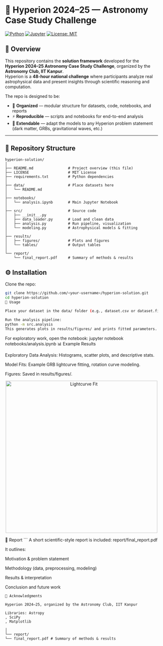 # 🌌 Hyperion 2024–25 — Astronomy Case Study Challenge

[![Python](https://img.shields.io/badge/python-3.9+-blue.svg)](https://www.python.org/) 
[![Jupyter](https://img.shields.io/badge/Jupyter-Notebook-orange.svg)](https://jupyter.org/) 
[![License: MIT](https://img.shields.io/badge/License-MIT-green.svg)](./LICENSE)

## 📖 Overview
This repository contains the **solution framework** developed for the **Hyperion 2024–25 Astronomy Case Study Challenge**, organized by the **Astronomy Club, IIT Kanpur**.  
Hyperion is a **48-hour national challenge** where participants analyze real astrophysical data and present insights through scientific reasoning and computation.

The repo is designed to be:
- 📂 **Organized** — modular structure for datasets, code, notebooks, and reports  
- ⚡ **Reproducible** — scripts and notebooks for end-to-end analysis  
- 🔭 **Extendable** — adapt the models to any Hyperion problem statement (dark matter, GRBs, gravitational waves, etc.)

---


## 📂 Repository Structure
```text
hyperion-solution/
│
├── README.md                # Project overview (this file)
├── LICENSE                  # MIT License
├── requirements.txt         # Python dependencies
│
├── data/                    # Place datasets here
│   └── README.md
│
├── notebooks/
│   └── analysis.ipynb       # Main Jupyter Notebook
│
├── src/                     # Source code
│   ├── __init__.py
│   ├── data_loader.py       # Load and clean data
│   ├── analysis.py          # Run pipeline, visualization
│   └── modeling.py          # Astrophysical models & fitting
│
├── results/
│   ├── figures/             # Plots and figures
│   └── tables/              # Output tables
│
└── report/
    └── final_report.pdf     # Summary of methods & results

```


## ⚙️ Installation

Clone the repo:
```bash
git clone https://github.com/<your-username>/hyperion-solution.git
cd hyperion-solution
🚀 Usage

Place your dataset in the data/ folder (e.g., dataset.csv or dataset.fits).

Run the analysis pipeline:
python -m src.analysis
This generates plots in results/figures/ and prints fitted parameters.
```
For exploratory work, open the notebook:
jupyter notebook notebooks/analysis.ipynb
📊 Example Results

Exploratory Data Analysis: Histograms, scatter plots, and descriptive stats.

Model Fits: Example GRB lightcurve fitting, rotation curve modeling.

Figures: Saved in results/figures/.

<p align="center"> <img src="results/figures/lightcurve_peak_fit.png" alt="Lightcurve Fit" width="500"/> </p>
📄 Report
```
A short scientific-style report is included: report/final_report.pdf

It outlines:

Motivation & problem statement

Methodology (data, preprocessing, modeling)

Results & interpretation

Conclusion and future work
```
🙌 Acknowledgments

Hyperion 2024–25, organized by the Astronomy Club, IIT Kanpur

Libraries: Astropy
, SciPy
, Matplotlib

│
└── report/
└── final_report.pdf # Summary of methods & results
